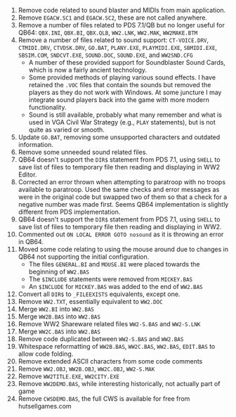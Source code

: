 1. Remove code related to sound blaster and MIDIs from main application.
1. Remove `EGACW.SC1` and `EGACW.SC2`, these are not called anywhere.
1. Remove a number of files related to PDS 7.1/QB but no longer useful for QB64: `QBX.INI`, `QBX.BI`, `QBX.QLB`, `WW2.LNK`, `WW2.MAK`, `WW2MAKE.BTM`
1. Remove a number of files related to sound support: `CT-VOICE.DRV`, `CTMIDI.DRV`, `CTVDSK.DRV`, `GO.BAT`, `PLANY.EXE`, `PLAYMIDI.EXE`, `SBMIDI.EXE`, `SBSIM.COM`, `SNDCVT.EXE`, `SOUND.DOC`, `SOUND.EXE`, and `WW2SND.CFG`
    - A number of these provided support for Soundblaster Sound Cards, which is now a fairly ancient technology.
    - Some provided methods of playing various sound effects. I have retained the `.VOC` files that contain the sounds but removed the players as they do not work with Windows. At some juncture I may integrate sound players back into the game with more modern functionality.
    - Sound is still available, probably what many remember and what is used in VGA Civil War Strategy (e.g., `PLAY` statements), but is not quite as varied or smooth.
1. Update `GO.BAT`, removing some unsupported characters and outdated information.
1. Remove some unneeded sound related files.
1. QB64 doesn't support the `DIR$` statement from PDS 7.1, using `SHELL` to save list of files to temporary file then reading and displaying in WW2 Editor.
1. Corrected an error thrown when attempting to paratroop with no troops available to paratroop. Used the same checks and error messages as were in the original code but swapped two of them so that a check for a negative number was made first. Seems QB64 implementation is slightly different from PDS implementation.
1. QB64 doesn't support the `DIR$` statement from PDS 7.1, using `SHELL` to save list of files to temporary file then reading and displaying in WW2.
1. Commented out `ON LOCAL ERROR GOTO nosound` as it is throwing an error in QB64.
1. Moved some code relating to using the mouse around due to changes in QB64 not supporting the initial configuration.
    - The files `GENERAL.BI` and `MOUSE.BI` were placed towards the beginning of `WW2.BAS`
    - The `$INCLUDE` statements were removed from `MICKEY.BAS`
    - An `$INCLUDE` for `MICKEY.BAS` was added to the end of `WW2.BAS`
1. Convert all `DIR$` to `_FILEEXISTS` equivalents, except one.
1. Remove `WW2.TXT`, essentially equivalent to `WW2.DOC`
1. Merge `WW2.BI` into `WW2.BAS`
1. Merge `WW2B.BAS` into `WW2.BAS`
1. Remove WW2 Shareware related files `WW2-S.BAS` and `WW2-S.LNK`
1. Merge `WW2C.BAS` into `WW2.BAS`
1. Remove code duplicated between `WW2-S.BAS` and `WW2.BAS`
1. Whitespace reformatting of `WW2B.BAS`, `WW2C.BAS`, `WW2.BAS`, `EDIT.BAS` to allow code folding.
1. Remove extended ASCII characters from some code comments
1. Remove `WW2.OBJ`, `WW2B.OBJ`, `WW2C.OBJ`, `WW2-S.MAK`
1. Remove `WW2TITLE.EXE`, `WW2CITY.EXE`
1. Remove `WW2DEMO.BAS`, while interesting historically, not actually part of game
1. Remove `CWSDEMO.BAS`, the full CWS is available for free from hutsellgames.com
